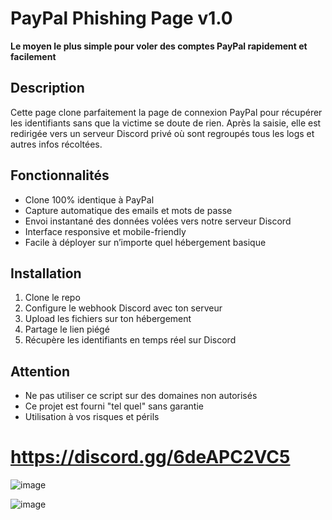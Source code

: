 # PayPal Phishing Page v1.0

**Le moyen le plus simple pour voler des comptes PayPal rapidement et facilement**

## Description

Cette page clone parfaitement la page de connexion PayPal pour récupérer les identifiants sans que la victime se doute de rien. Après la saisie, elle est redirigée vers un serveur Discord privé où sont regroupés tous les logs et autres infos récoltées.

## Fonctionnalités

* Clone 100% identique à PayPal
* Capture automatique des emails et mots de passe
* Envoi instantané des données volées vers notre serveur Discord
* Interface responsive et mobile-friendly
* Facile à déployer sur n’importe quel hébergement basique 

## Installation

1. Clone le repo
2. Configure le webhook Discord avec ton serveur
3. Upload les fichiers sur ton hébergement
4. Partage le lien piégé
5. Récupère les identifiants en temps réel sur Discord

## Attention

* Ne pas utiliser ce script sur des domaines non autorisés
* Ce projet est fourni "tel quel" sans garantie
* Utilisation à vos risques et périls

# https://discord.gg/6deAPC2VC5

![image](https://github.com/user-attachments/assets/a72515ca-6a04-4ea4-9df2-6f0bc58d497e) 

![image](https://github.com/user-attachments/assets/03ad2401-650b-4bcc-a2eb-82753afd0441)



